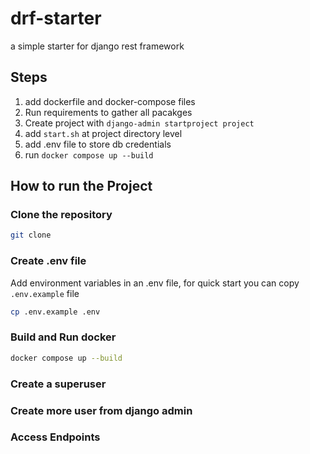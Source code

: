 # drf-starter
a simple starter for django rest framework


## Steps  

1. add dockerfile and docker-compose files
2. Run requirements to gather all pacakges
3. Create project with `django-admin startproject project`
4. add `start.sh` at project directory level
5. add .env file to store db credentials
6. run `docker compose up --build`



## How to run the Project

### Clone the repository
```bash
git clone 
```

### Create .env file
Add environment variables in an .env file, for quick start you can copy `.env.example` file 
```bash
cp .env.example .env
```

### Build and Run docker

```bash
docker compose up --build
```

### Create a superuser 

### Create more user from django admin

### Access Endpoints 

